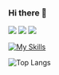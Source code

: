 ### Hi there 👋

<!--
**AMinSC/AMinSC** is a ✨ _special_ ✨ repository because its `README.md` (this file) appears on your GitHub profile.

Here are some ideas to get you started:

- 🔭 I’m currently working on ...
- 🌱 I’m currently learning ...
- 👯 I’m looking to collaborate on ...
- 🤔 I’m looking for help with ...
- 💬 Ask me about ...
- 📫 How to reach me: ...
- 😄 Pronouns: ...
- ⚡ Fun fact: ...
-->
<img src="https://img.shields.io/badge/Seoul-000000?style=flat&logo=42&logoColor=white"/>
<!-- <img src="https://img.shields.io/badge/python-3776AB?style=flat&logo=python&logoColor=white"/>
<img src="https://img.shields.io/badge/C-A8B9CC?style=flat&logo=C&logoColor=white"/>
<img src="https://img.shields.io/badge/MySQL-4479A1?style=flat&logo=MySQL&logoColor=white"/>
-->
<img src="https://img.shields.io/badge/-4A154B?style=flat&logo=slack&logoColor=white"/>
<img src="https://img.shields.io/badge/-F37626?style=flat&logo=jupyter&logoColor=white"/>


[![My Skills](https://skillicons.dev/icons?i=py,vscode,mysql,github,linux,c,vim,linkedin)](https://skillicons.dev)

![Top Langs](https://github-readme-stats.vercel.app/api/top-langs/?username=AMinSC&layout=compact&theme=city_lights)
